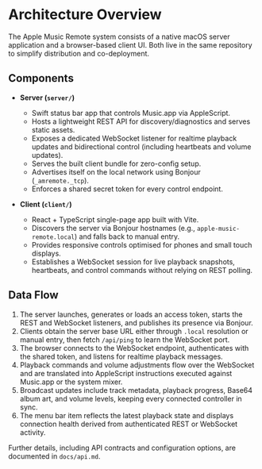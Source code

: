 # Architecture Overview

The Apple Music Remote system consists of a native macOS server application and a browser-based client UI. Both live in the same repository to simplify distribution and co-deployment.

## Components

- **Server (`server/`)**
  - Swift status bar app that controls Music.app via AppleScript.
  - Hosts a lightweight REST API for discovery/diagnostics and serves static assets.
  - Exposes a dedicated WebSocket listener for realtime playback updates and bidirectional control (including heartbeats and volume updates).
  - Serves the built client bundle for zero-config setup.
  - Advertises itself on the local network using Bonjour (`_amremote._tcp`).
  - Enforces a shared secret token for every control endpoint.

- **Client (`client/`)**
  - React + TypeScript single-page app built with Vite.
  - Discovers the server via Bonjour hostnames (e.g., `apple-music-remote.local`) and falls back to manual entry.
  - Provides responsive controls optimised for phones and small touch displays.
  - Establishes a WebSocket session for live playback snapshots, heartbeats, and control commands without relying on REST polling.

## Data Flow

1. The server launches, generates or loads an access token, starts the REST and WebSocket listeners, and publishes its presence via Bonjour.
2. Clients obtain the server base URL either through `.local` resolution or manual entry, then fetch `/api/ping` to learn the WebSocket port.
3. The browser connects to the WebSocket endpoint, authenticates with the shared token, and listens for realtime playback messages.
4. Playback commands and volume adjustments flow over the WebSocket and are translated into AppleScript instructions executed against Music.app or the system mixer.
5. Broadcast updates include track metadata, playback progress, Base64 album art, and volume levels, keeping every connected controller in sync.
6. The menu bar item reflects the latest playback state and displays connection health derived from authenticated REST or WebSocket activity.

Further details, including API contracts and configuration options, are documented in `docs/api.md`.
